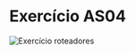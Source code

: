 # Exercício AS04

![Exercício roteadores](assets/Roteadores.png "Print do site acessado em 26/08/2021")
